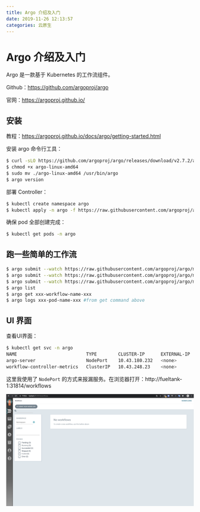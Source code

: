 ```yaml
---
title: Argo 介绍及入门
date: 2019-11-26 12:13:57
categories: 云原生
---
```


# Argo 介绍及入门

Argo 是一款基于 Kubernetes 的工作流组件。

Github：https://github.com/argoproj/argo

官网：https://argoproj.github.io/

## 安装

教程：https://argoproj.github.io/docs/argo/getting-started.html

安装 argo 命令行工具：

```bash
$ curl -sLO https://github.com/argoproj/argo/releases/download/v2.7.2/argo-linux-amd64
$ chmod +x argo-linux-amd64
$ sudo mv ./argo-linux-amd64 /usr/bin/argo
$ argo version
```

部署 Controller：

```bash
$ kubectl create namespace argo
$ kubectl apply -n argo -f https://raw.githubusercontent.com/argoproj/argo/stable/manifests/install.yaml
```

确保 pod 全部创建完成：

```bash
$ kubectl get pods -n argo
```



## 跑一些简单的工作流

```bash
$ argo submit --watch https://raw.githubusercontent.com/argoproj/argo/master/examples/hello-world.yaml
$ argo submit --watch https://raw.githubusercontent.com/argoproj/argo/master/examples/coinflip.yaml
$ argo submit --watch https://raw.githubusercontent.com/argoproj/argo/master/examples/loops-maps.yaml
$ argo list
$ argo get xxx-workflow-name-xxx
$ argo logs xxx-pod-name-xxx #from get command above
```



## UI 界面

查看UI界面：

```bash
$ kubectl get svc -n argo
NAME                          TYPE        CLUSTER-IP      EXTERNAL-IP   PORT(S)          AGE
argo-server                   NodePort    10.43.180.232   <none>        2746:31814/TCP   33m
workflow-controller-metrics   ClusterIP   10.43.248.23    <none>        9090/TCP         33m
```

这里我使用了 `NodePort` 的方式来报漏服务。在浏览器打开：http://fueltank-1:31814/workflows

![image-20200412214817194](../../resource/image-20200412214817194.png)
